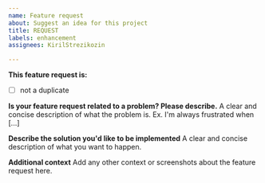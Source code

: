 ```yaml
---
name: Feature request
about: Suggest an idea for this project
title: REQUEST
labels: enhancement
assignees: KirilStrezikozin

---
```


**This feature request is:**

- [ ] not a duplicate

**Is your feature request related to a problem? Please describe.**
A clear and concise description of what the problem is. Ex. I'm always frustrated when [...]

**Describe the solution you'd like to be implemented**
A clear and concise description of what you want to happen.

**Additional context**
Add any other context or screenshots about the feature request here.

